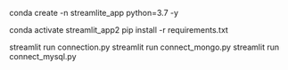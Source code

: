 conda create -n streamlite_app python=3.7 -y


conda activate streamlit_app2
pip install -r requirements.txt

streamlit run connection.py
streamlit run connect_mongo.py
streamlit run connect_mysql.py
